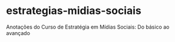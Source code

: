 # estrategias-midias-sociais
Anotações do Curso de  Estratégia em Mídias Sociais: Do básico ao avançado
